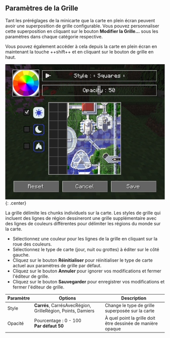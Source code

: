 ## **Paramètres de la Grille**

Tant les préréglages de la minicarte que la carte en plein écran peuvent avoir une superposition de grille configurable. Vous pouvez personnaliser cette superposition en cliquant sur le bouton **Modifier la Grille...** sous les paramètres dans chaque catégorie respective.

Vous pouvez également accéder à cela depuis la carte en plein écran en maintenant la touche ++shift++ et en cliquant sur le bouton de grille en haut.

![Paramètres de la Grille](../../img/settings/client/grid.png){: .center}

La grille délimite les chunks individuels sur la carte. Les styles de grille qui incluent des lignes de région dessineront une grille supplémentaire avec des lignes de couleurs différentes pour délimiter les régions du monde sur la carte.

- Sélectionnez une couleur pour les lignes de la grille en cliquant sur la roue des couleurs.
- Sélectionnez le type de carte (jour, nuit ou grottes) à éditer sur le côté gauche.
- Cliquez sur le bouton **Réinitialiser** pour réinitialiser le type de carte actuel aux paramètres de grille par défaut.
- Cliquez sur le bouton **Annuler** pour ignorer vos modifications et fermer l'éditeur de grille.
- Cliquez sur le bouton **Sauvegarder** pour enregistrer vos modifications et fermer l'éditeur de grille.

| Paramètre | Options                                                     | Description                                        |
|-----------|-------------------------------------------------------------|----------------------------------------------------|
| Style     | **Carrés**, CarrésAvecRégion, GrilleRégion, Points, Damiers | Change le type de grille superposée sur la carte   |
| Opacité   | Pourcentage : 0 - 100 <br>**Par défaut 50**                 | À quel point la grille doit être dessinée de manière opaque |